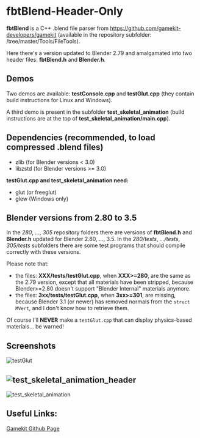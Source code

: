 # fbtBlend-Header-Only


**fbtBlend** is a C++ .blend file parser from https://github.com/gamekit-developers/gamekit (available in the repository subfolder: /tree/master/Tools/FileTools).

Here there's a version updated to Blender 2.79 and amalgamated into two header files: **fbtBlend.h** and **Blender.h**.


## Demos

Two demos are available: **testConsole.cpp** and **testGlut.cpp** (they contain build instructions for Linux and Windows).

A third demo is present in the subfolder **test_skeletal_animation** (build instructions are at the top of **test_skeletal_animation/main.cpp**).

## Dependencies (recommended, to load compressed .blend files)

* zlib (for Blender versions <  3.0)
* libzstd (for Blender versions >= 3.0)


**testGlut.cpp and test_skeletal_animation need:**

* glut (or freeglut)
* glew (Windows only)

## Blender versions from 2.80 to 3.5

In the *280*, *...*, *305* repository folders there are versions of **fbtBlend.h** and **Blender.h** updated for Blender 2.80, ..., 3.5.
In the *280/tests*, *.../tests*, *305/tests* subfolders there are some test programs that should compile correctly with these versions.

Please note that:
- the files: **XXX/tests/testGlut.cpp**, when **XXX>=280**, are the same as the 2.79 version, except that all materials have been stripped, because Blender>=2.80 doesn't support "Blender Internal" materials anymore.
- the files: **3xx/tests/testGlut.cpp**, when **3xx>=301**, are missing, because Blender 3.1 (or newer) has removed normals from the ```struct MVert```, and I don't know how to retrieve them.

Of course I'll **NEVER** make a ```testGlut.cpp``` that can display physics-based materials... be warned!

## Screenshots
![testGlut](./screenshots/testGlut.png)

![test_skeletal_animation_header](./screenshots/test_skeletal_animation_header.png)
-------------------------------------------------------------------------------------
![test_skeletal_animation](./screenshots/test_skeletal_animation.gif)


## Useful Links:
[Gamekit Github Page](https://github.com/gamekit-developers/gamekit)





